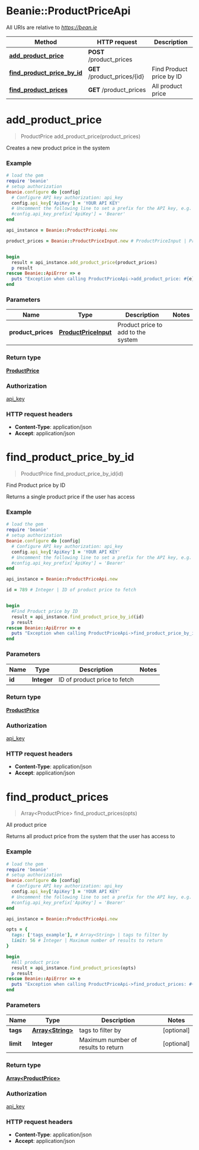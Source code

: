 # Beanie::ProductPriceApi

All URIs are relative to *https://bean.ie*

Method | HTTP request | Description
------------- | ------------- | -------------
[**add_product_price**](ProductPriceApi.md#add_product_price) | **POST** /product_prices | 
[**find_product_price_by_id**](ProductPriceApi.md#find_product_price_by_id) | **GET** /product_prices/{id} | Find Product price by ID
[**find_product_prices**](ProductPriceApi.md#find_product_prices) | **GET** /product_prices | All product price


# **add_product_price**
> ProductPrice add_product_price(product_prices)



Creates a new product price in the system

### Example
```ruby
# load the gem
require 'beanie'
# setup authorization
Beanie.configure do |config|
  # Configure API key authorization: api_key
  config.api_key['ApiKey'] = 'YOUR API KEY'
  # Uncomment the following line to set a prefix for the API key, e.g. 'Bearer' (defaults to nil)
  #config.api_key_prefix['ApiKey'] = 'Bearer'
end

api_instance = Beanie::ProductPriceApi.new

product_prices = Beanie::ProductPriceInput.new # ProductPriceInput | Product price to add to the system


begin
  result = api_instance.add_product_price(product_prices)
  p result
rescue Beanie::ApiError => e
  puts "Exception when calling ProductPriceApi->add_product_price: #{e}"
end
```

### Parameters

Name | Type | Description  | Notes
------------- | ------------- | ------------- | -------------
 **product_prices** | [**ProductPriceInput**](ProductPriceInput.md)| Product price to add to the system | 

### Return type

[**ProductPrice**](ProductPrice.md)

### Authorization

[api_key](../README.md#api_key)

### HTTP request headers

 - **Content-Type**: application/json
 - **Accept**: application/json



# **find_product_price_by_id**
> ProductPrice find_product_price_by_id(id)

Find Product price by ID

Returns a single product price if the user has access

### Example
```ruby
# load the gem
require 'beanie'
# setup authorization
Beanie.configure do |config|
  # Configure API key authorization: api_key
  config.api_key['ApiKey'] = 'YOUR API KEY'
  # Uncomment the following line to set a prefix for the API key, e.g. 'Bearer' (defaults to nil)
  #config.api_key_prefix['ApiKey'] = 'Bearer'
end

api_instance = Beanie::ProductPriceApi.new

id = 789 # Integer | ID of product price to fetch


begin
  #Find Product price by ID
  result = api_instance.find_product_price_by_id(id)
  p result
rescue Beanie::ApiError => e
  puts "Exception when calling ProductPriceApi->find_product_price_by_id: #{e}"
end
```

### Parameters

Name | Type | Description  | Notes
------------- | ------------- | ------------- | -------------
 **id** | **Integer**| ID of product price to fetch | 

### Return type

[**ProductPrice**](ProductPrice.md)

### Authorization

[api_key](../README.md#api_key)

### HTTP request headers

 - **Content-Type**: application/json
 - **Accept**: application/json



# **find_product_prices**
> Array&lt;ProductPrice&gt; find_product_prices(opts)

All product price

Returns all product price from the system that the user has access to

### Example
```ruby
# load the gem
require 'beanie'
# setup authorization
Beanie.configure do |config|
  # Configure API key authorization: api_key
  config.api_key['ApiKey'] = 'YOUR API KEY'
  # Uncomment the following line to set a prefix for the API key, e.g. 'Bearer' (defaults to nil)
  #config.api_key_prefix['ApiKey'] = 'Bearer'
end

api_instance = Beanie::ProductPriceApi.new

opts = { 
  tags: ['tags_example'], # Array<String> | tags to filter by
  limit: 56 # Integer | Maximum number of results to return
}

begin
  #All product price
  result = api_instance.find_product_prices(opts)
  p result
rescue Beanie::ApiError => e
  puts "Exception when calling ProductPriceApi->find_product_prices: #{e}"
end
```

### Parameters

Name | Type | Description  | Notes
------------- | ------------- | ------------- | -------------
 **tags** | [**Array&lt;String&gt;**](String.md)| tags to filter by | [optional] 
 **limit** | **Integer**| Maximum number of results to return | [optional] 

### Return type

[**Array&lt;ProductPrice&gt;**](ProductPrice.md)

### Authorization

[api_key](../README.md#api_key)

### HTTP request headers

 - **Content-Type**: application/json
 - **Accept**: application/json



